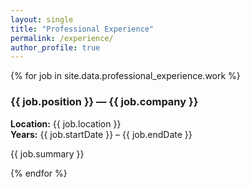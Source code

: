 ```yaml
---
layout: single
title: "Professional Experience"
permalink: /experience/
author_profile: true
---
```


{% for job in site.data.professional_experience.work %}
### {{ job.position }} — {{ job.company }}
**Location:** {{ job.location }}  
**Years:** {{ job.startDate }} – {{ job.endDate }}  

{{ job.summary }}

{% endfor %}
